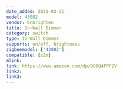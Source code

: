 ```yaml
---
date_added: 2021-03-21
model: 43082
vendor: Enbrighten
title: In-Wall Dimmer
category: switch
type: In-Wall Dimmer
supports: on/off, brightness
zigbeemodel: ['43082']
compatible: [z2m]
mlink: 
link: https://www.amazon.com/dp/B08Q4FPF2V
link2: 
link3: 
---
```


